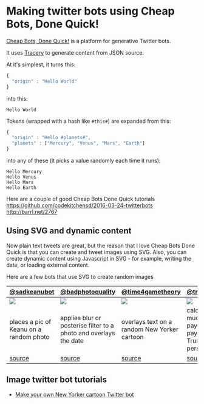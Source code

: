 # Making twitter bots using Cheap Bots, Done Quick!

[Cheap Bots, Done Quick!](http://cheapbotsdonequick.com/) is a platform for generative Twitter bots.

It uses [Tracery](https://github.com/galaxykate/tracery) to generate content from JSON source.

At it's simplest, it turns this:
```javascript
{
  "origin" : "Hello World"
}
```
into this:
```
Hello World
```

Tokens (wrapped with a hash like `#this#`) are expanded from this:
```javascript
{
  "origin" : "Hello #planets#",
  "planets" : ["Mercury", "Venus", "Mars", "Earth"]
}
```
into any of these (it picks a value randomly each time it runs):
```
Hello Mercury
Hello Venus
Hello Mars
Hello Earth
```

Here are a couple of good Cheap Bots Done Quick tutorials
https://github.com/codekitchensd/2016-03-24-twitterbots
http://barrl.net/2767

## Using SVG and dynamic content
Now plain text tweets are great, but the reason that I love Cheap Bots Done Quick is that you can create and tweet images using SVG.
Also, you can create dynamic content using Javascript in SVG - for example, writing the date, or loading external content.

Here are a few bots that use SVG to create random images

[@sadkeanubot](https:/twitter.com/sadkeanubot) | [@badphotoquality](https:/twitter.com/badphotoquality) | [@time4gametheory](https:/twitter.com/time4gametheory) | [@trumptaxbot](https:/twitter.com/trumptaxbot)
-------------|------------------|------------------|-----------------
<a href="https://twitter.com/sadkeanubot"><img src="https://pbs.twimg.com/media/C4CyQpaXAAAAssZ.jpg:large" /></a> | <a href="https://twitter.com/badphotoquality"><img src="https://pbs.twimg.com/media/C4FfBLVWQAA0DxE.jpg:large" /></a> | <a href="https://twitter.com/time4gametheory"><img src="https://pbs.twimg.com/media/C4FuJerW8AA4jOn.jpg:large" /></a> | <a href="https://twitter.com/trumptaxbot"><img src="https://pbs.twimg.com/media/C4dz8HsWQAE4tXl.jpg:large" /></a>
places a pic of Keanu on a random photo|applies blur or posterise filter to a photo and overlays the date|overlays text on a random New Yorker cartoon|calculates how much tax payers are paying for Trump's personal life
[source](http://cheapbotsdonequick.com/source/sadkeanubot) | [source](http://cheapbotsdonequick.com/source/badphotoquality) | [source](http://cheapbotsdonequick.com/source/time4gametheory) | [source](http://cheapbotsdonequick.com/source/trumptaxbot)

## Image twitter bot tutorials
* [Make your own New Yorker cartoon Twitter bot](https://github.com/derekahmedzai/cheapbotsdonequick/blob/master/new-yorker.md)
